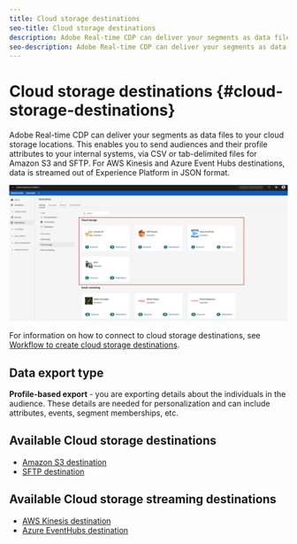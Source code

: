 ```yaml
---
title: Cloud storage destinations
seo-title: Cloud storage destinations
description: Adobe Real-time CDP can deliver your segments as data files to your Amazon S3, AWS Kinesis, Azure Event Hubs, or SFTP cloud storage locations.
seo-description: Adobe Real-time CDP can deliver your segments as data files to your Amazon S3, AWS Kinesis, Azure Event Hubs, or SFTP cloud storage locations.
---
```


# Cloud storage destinations {#cloud-storage-destinations}

Adobe Real-time CDP can deliver your segments as data files to your cloud storage locations. This enables you to send audiences and their profile attributes to your internal systems, via CSV or tab-delimited files for Amazon S3 and SFTP. For AWS Kinesis and Azure Event Hubs destinations, data is streamed out of Experience Platform in JSON format.

![Adobe Cloud storage destinations](/help/rtcdp/destinations/assets/cloud-storage-destinations.png)

For information on how to connect to cloud storage destinations, see [Workflow to create cloud storage destinations](/help/rtcdp/destinations/cloud-storage-destinations-workflow.md).

## Data export type

**Profile-based export** -  you are exporting details about the individuals in the audience. These details are needed for personalization and can include attributes, events, segment memberships, etc.

## Available Cloud storage destinations

* [Amazon S3 destination](/help/rtcdp/destinations/amazon-s3-destination.md)
* [SFTP destination](/help/rtcdp/destinations/sftp-destination.md)

## Available Cloud storage streaming destinations

* [AWS Kinesis destination](/help/rtcdp/destinations/aws-kinesis-destination.md)
* [Azure EventHubs destination](/help/rtcdp/destinations/azure-event-hubs-destination.md)